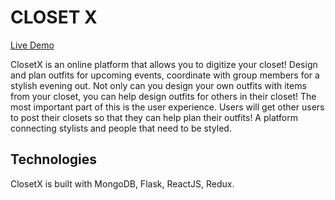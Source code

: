 # CLOSET X

[Live Demo](http://Closet-x.herokuapp.com)

ClosetX is an online platform that allows you to digitize your closet! Design and plan outfits for upcoming events, coordinate with group members for a stylish evening out. Not only can you design your own outfits with items from your closet, you can help design outfits for others in their closet! The most important part of this is the user experience. Users will get other users to post their closets so that they can help plan their outfits! A platform connecting stylists and people that need to be styled.

## Technologies

ClosetX is built with MongoDB, Flask, ReactJS, Redux.
